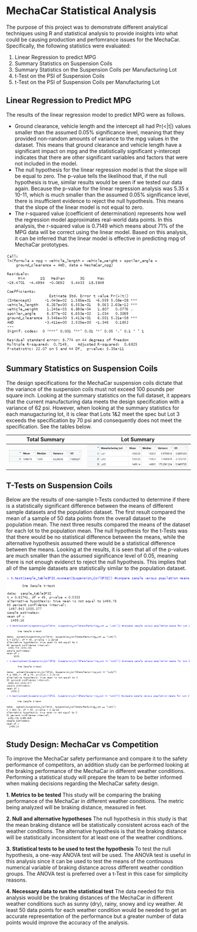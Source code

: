 # MechaCar Statistical Analysis
The purpose of this project was to demonstrate different analytical techniques using R and statistical analysis to provide insights into what could be causing production and perfomrance issues for the MechaCar.  Specifically, the following statistics were evaluated:
1. Linear Regression to predict MPG
2. Summary Statistics on Suspension Coils
3. Summary Statistics on the Suspension Coils per Manufacturing Lot
4. t-Test on the PSI of Suspension Coils
5. t-Test on the PSI of Suspension Coils per Manufacturing Lot

## Linear Regression to Predict MPG
The results of the linear regression model to predict MPG were as follows.
- Ground clearance, vehicle length and the intercept all had Pr(<|t|) values smaller than the assumed 0.05% significance level, meaning that they provided non-random amounts of variance to the mpg values in the dataset. This means that ground clearance and vehicle length have a significant impact on mpg and the statistically significant y-intercept indicates that there are other significant variables and factors that were not included in the model.
- The null hypothesis for the linear regression model is that the slope will be equal to zero.  The p-value tells the likelihood that, if the null hypothesis is true, similar results would be seen if we tested our data again.  Because the p-value for the linear regression analysis was 5.35 x 10-11, which is much smaller than the assumed 0.05% significance level, there is insufficient evidence to reject the null hypothesis.  This means that the slope of the linear model is not equal to zero.
- The r-squared value (coefficient of determination) represents how well the regression model approximates real-world data points.  In this analysis, the r-squared value is 0.7149 which means about 71% of the MPG data will be correct using the linear model. Based on this analysis, it can be inferred that the linear model is effective in predicting mpg of MechaCar prototypes.

![Linear Regression Screenshot](Results/Linear_Regression_Result.png)

## Summary Statistics on Suspension Coils
The design specifications for the MechaCar suspension coils dictate that the variance of the suspension coils must not exceed 100 pounds per square inch.  Looking at the summary statistics on the full dataset, it appears that the current manufacturing data meets the design specification with a variance of 62 psi.  However, when looking at the summary statistics for each manugacturing lot, it is clear that Lots 1&2 meet the spec but Lot 3 exceeds the specification by 70 psi and consequently does not meet the specification. See the tables below.

|Total Summary|Lot Summary|
|:---:|:---:|
|![Total Summary](Results/Total_Summary.png)|![Lot Summary](Results/Lot_Summary.png)|

## T-Tests on Suspension Coils
Below are the results of one-sample t-Tests conducted to determine if there is a statistically significant difference between the means of different sample datasets and the population dataset.  The first result compared the mean of a sample of 50 data points from the overall dataset to the population mean.  The next three results compared the means of the dataset for each lot to the population mean.  The null hypothesis for the t-Tests was that there would be no statistical difference between the means, while the alternative hypothesis assumed there would be a statistical difference between the means.  Looking at the results, it is seen that all of the p-values are much smaller than the assumed significance level of 0.05, meaning there is not enough evidenct to reject the null hypothesis.  This implies that all of the sample datasets are statistically similar to the population dataset.

![t-Test All Lots](Results/t-Test_All_Lots.png)
![t-Test Lot 1](Results/t-Test_Lot1.png)
![t-Test Lot 2](Results/t-Test_Lot2.png)
![t-Test Lot 3](Results/t-Test_Lot3.png)

## Study Design: MechaCar vs Competition
To improve the MechaCar safety performance and compare it to the safety performance of competitors, an addition study can be performed looking at the braking performance of the MechaCar in different weather conditions.  Performing a statistical study will prepare the team to be better informed when making decisions regarding the MechaCar safety design. 

**1. Metrics to be tested**
This study will be comparing the braking performance of the MechaCar in different weather conditions.  The metric being analyzed will be braking distance, measured in feet.

**2. Null and alternative hypotheses**
The null hypothesis in this study is that the mean braking distance will be statistically consistent across each of the weather conditions.  The alternative hypothesis is that the braking distance will be statistically inconsistent for at least one of the weather conditions.

**3. Statistical tests to be used to test the hypothesis**
To test the null hypothesis, a one-way ANOVA test will be used.  The ANOVA test is useful in this analysis since it can be used to test the means of the continuous numerical variable of braking distance across different weather condition groups.  The ANOVA test is preferred over a t-Test in this case for simplicity reasons. 

**4. Necessary data to run the statistical test**
The data needed for this analysis would be the braking distances of the MechaCar in different weather conditions such as sunny (dry), rainy, snowy and icy weather.  At least 50 data points for each weather condition would be needed to get an accurate representation of the performance but a greater number of data points would improve the accuracy of the analysis.
